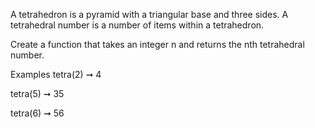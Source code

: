 
A tetrahedron is a pyramid with a triangular base and three sides. A tetrahedral number is a number of items within a tetrahedron.

Create a function that takes an integer n and returns the nth tetrahedral number.

Examples
tetra(2) ➞ 4

tetra(5) ➞ 35

tetra(6) ➞ 56